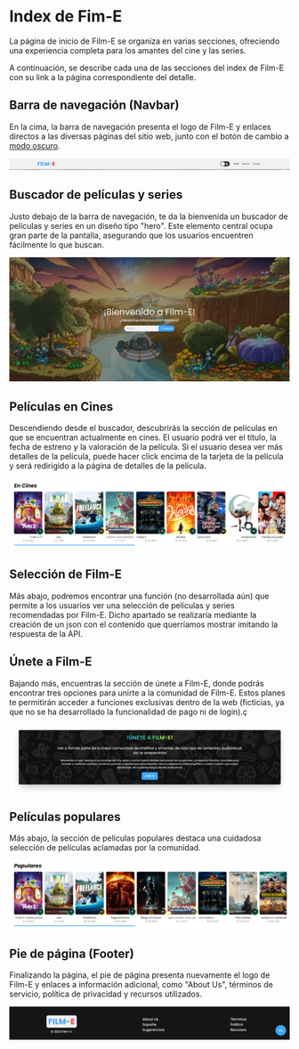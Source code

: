 # Index de Fim-E

La página de inicio de Film-E se organiza en varias secciones, ofreciendo una experiencia completa para los amantes del cine y las series.

A continuación, se describe cada una de las secciones del index de Film-E con su link a la página correspondiente del detalle.

## Barra de navegación (Navbar)

En la cima, la barra de navegación presenta el logo de Film-E y enlaces directos a las diversas páginas del sitio web, junto con el botón de cambio a [modo oscuro](modoOscuro.md).

[![Barra de navegación](images/navbar.png)](/comunes/#navbar)

## Buscador de películas y series

Justo debajo de la barra de navegación, te da la bienvenida un buscador de películas y series en un diseño tipo "hero". Este elemento central ocupa gran parte de la pantalla, asegurando que los usuarios encuentren fácilmente lo que buscan.

[![Buscador de películas y series](images/hero.png)](buscadorIndex.md)

## Películas en Cines

Descendiendo desde el buscador, descubrirás la sección de películas en que se encuentran actualmente en cines. El usuario podrá ver el título, la fecha de estreno y la valoración de la película. Si el usuario desea ver más detalles de la película, puede hacer click encima de la tarjeta de la película y será redirigido a la página de detalles de la película.

[![Buscador de películas y series](images/enCine.png)](enCine.md)

## Selección de Film-E

Más abajo, podremos encontrar una función (no desarrollada aún) que permite a los usuarios ver una selección de películas y series recomendadas por Film-E. Dicho apartado se realizaría mediante la creación de un json con el contenido que querríamos mostrar imitando la respuesta de la API.

## Únete a Film-E

Bajando más, encuentras la sección de únete a Film-E, donde podrás encontrar tres opciones para unirte a la comunidad de Film-E. Estos planes te permitirán acceder a funciones exclusivas dentro de la web (ficticias, ya que no se ha desarrollado la funcionalidad de pago ni de login).ç

![Únete a Film-E](images/unete.png)

## Películas populares

Más abajo, la sección de películas populares destaca una cuidadosa selección de películas aclamadas por la comunidad.

![Películas populares](images/populares.png)

## Pie de página (Footer)

Finalizando la página, el pie de página presenta nuevamente el logo de Film-E y enlaces a información adicional, como "About Us", términos de servicio, política de privacidad y recursos utilizados.

[![Pie de página](images/footer.png)](/comunes/#footer)
